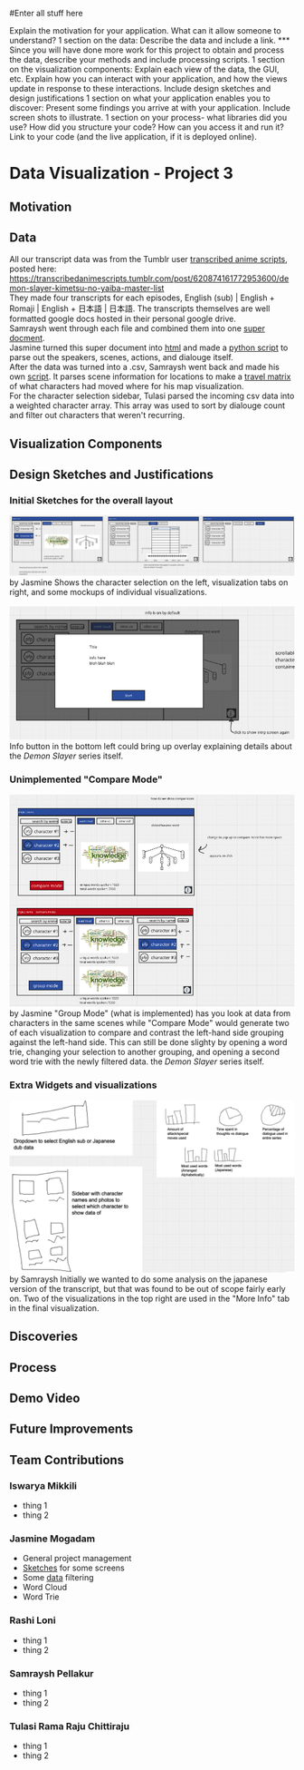 #Enter all stuff here

Explain the motivation for your application.  What can it allow someone to understand? 
1 section on the data: Describe the data and include a link. 
*** Since you will have done more work for this project to obtain and process the data, describe your methods and include processing scripts. 
1 section on the visualization components: Explain each view of the data, the GUI, etc.  Explain how you can interact with your application, and how the views update in response to these interactions. 
Include design sketches and design justifications 
1 section on what your application enables you to discover: Present some findings you arrive at with your application.  Include screen shots to illustrate.
1 section on your process- what libraries did you use?  How did you structure your code?  How can you access it and run it?  Link to your code (and the live application, if it is deployed online). 

# Data Visualization - Project 3

## Motivation
## <div id="data">Data</div>
All our transcript data was from the Tumblr user [transcribed anime scripts](https://transcribedanimescripts.tumblr.com/), posted here: <br>https://transcribedanimescripts.tumblr.com/post/620874161772953600/demon-slayer-kimetsu-no-yaiba-master-list <br>
They made four transcripts for each episodes, English (sub)  |  English + Romaji  |  English + 日本語  |  日本語. The transcripts themselves are well formatted google docs hosted in their personal google drive.<br>
Samraysh went through each file and combined them into one [super docment](./data/Demon%20Slayer%20(ENG%20sub).docx). 
<br>
Jasmine turned this super document into [html](./data/Demon%20Slayer%20(ENG%20sub).html) and made a [python script](./data/generate-csv.py) to parse out the speakers, scenes, actions, and dialouge itself.<br>
After the data was turned into a .csv, Samraysh went back and made his own [script](./data/map.py). It parses scene information for locations to make a [travel matrix](./data/maptravel.csv) of what characters had moved where for his map visualization.<br>
For the character selection sidebar, Tulasi parsed the incoming csv data into a weighted character array. This array was used to sort by dialouge count and filter out characters that weren't recurring.

## Visualization Components

## <div id="sketches">Design Sketches and Justifications</div>

### Initial Sketches for the overall layout
![image](./image/sketches1.png)
by Jasmine
Shows the character selection on the left, visualization tabs on right, and some mockups of individual visualizations.<br>
<br>
![image](./image/sketches3.png)
Info button in the bottom left could bring up overlay explaining details about the <em>Demon Slayer</em> series itself.

### Unimplemented "Compare Mode"
![image](./image/sketches2.png)
by Jasmine
"Group Mode" (what is implemented) has you look at data from characters in the same scenes while "Compare Mode" would generate two of each visualization to compare and contrast the left-hand side grouping against the left-hand side. This can still be done slighty by opening a word trie, changing your selection to another grouping, and opening a second word trie with the newly filtered data.
the <em>Demon Slayer</em> series itself.

### Extra Widgets and visualizations
![image](./image/sketches4.png)
by Samraysh
Initially we wanted to do some analysis on the japanese version of the transcript, but that was found to be out of scope fairly early on. Two of the visualizations in the top right are used in the "More Info" tab in the final visualization.
## Discoveries
## Process
## Demo Video
## Future Improvements
## Team Contributions
### Iswarya Mikkili
- thing 1
- thing 2

### Jasmine Mogadam
- General project management
- [Sketches](#sketches) for some screens
- Some [data](#data) filtering
- Word Cloud
- Word Trie

### Rashi Loni
- thing 1
- thing 2

### Samraysh Pellakur
- thing 1
- thing 2

### Tulasi Rama Raju Chittiraju
- thing 1
- thing 2
